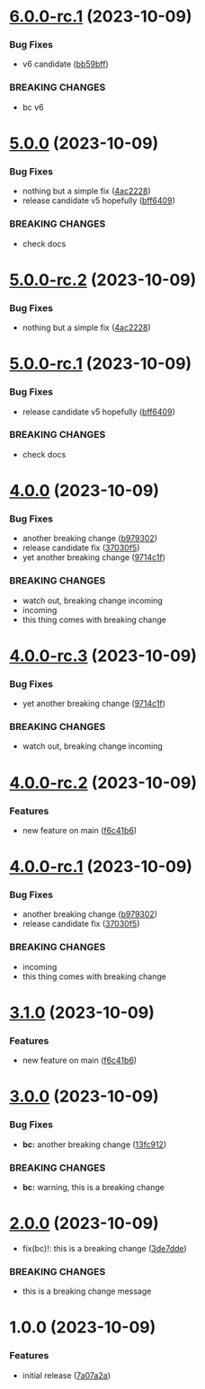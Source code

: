 # [6.0.0-rc.1](https://github.com/arnautov-anton/test-release-rc/compare/v5.0.0...v6.0.0-rc.1) (2023-10-09)


### Bug Fixes

* v6 candidate ([bb59bff](https://github.com/arnautov-anton/test-release-rc/commit/bb59bff892266b020c5508cc0523efe94a391e59))


### BREAKING CHANGES

* bc v6

# [5.0.0](https://github.com/arnautov-anton/test-release-rc/compare/v4.0.0...v5.0.0) (2023-10-09)


### Bug Fixes

* nothing but a simple fix ([4ac2228](https://github.com/arnautov-anton/test-release-rc/commit/4ac2228a366b968509300440a67cf1a684e2f3d9))
* release candidate v5 hopefully ([bff6409](https://github.com/arnautov-anton/test-release-rc/commit/bff64095c7d981f51d80a1a9f144dfd99c5943d4))


### BREAKING CHANGES

* check docs

# [5.0.0-rc.2](https://github.com/arnautov-anton/test-release-rc/compare/v5.0.0-rc.1...v5.0.0-rc.2) (2023-10-09)


### Bug Fixes

* nothing but a simple fix ([4ac2228](https://github.com/arnautov-anton/test-release-rc/commit/4ac2228a366b968509300440a67cf1a684e2f3d9))

# [5.0.0-rc.1](https://github.com/arnautov-anton/test-release-rc/compare/v4.0.0...v5.0.0-rc.1) (2023-10-09)


### Bug Fixes

* release candidate v5 hopefully ([bff6409](https://github.com/arnautov-anton/test-release-rc/commit/bff64095c7d981f51d80a1a9f144dfd99c5943d4))


### BREAKING CHANGES

* check docs

# [4.0.0](https://github.com/arnautov-anton/test-release-rc/compare/v3.1.0...v4.0.0) (2023-10-09)


### Bug Fixes

* another breaking change ([b979302](https://github.com/arnautov-anton/test-release-rc/commit/b979302db959db97db384ceeda49a57740d8e112))
* release candidate fix ([37030f5](https://github.com/arnautov-anton/test-release-rc/commit/37030f542877bed198a7f89991c790c31655a03b))
* yet another breaking change ([9714c1f](https://github.com/arnautov-anton/test-release-rc/commit/9714c1f5ff57c86161d8a27986a4832d0dc06dbd))


### BREAKING CHANGES

* watch out, breaking change incoming
* incoming
* this thing comes with breaking change

# [4.0.0-rc.3](https://github.com/arnautov-anton/test-release-rc/compare/v4.0.0-rc.2...v4.0.0-rc.3) (2023-10-09)


### Bug Fixes

* yet another breaking change ([9714c1f](https://github.com/arnautov-anton/test-release-rc/commit/9714c1f5ff57c86161d8a27986a4832d0dc06dbd))


### BREAKING CHANGES

* watch out, breaking change incoming

# [4.0.0-rc.2](https://github.com/arnautov-anton/test-release-rc/compare/v4.0.0-rc.1...v4.0.0-rc.2) (2023-10-09)


### Features

* new feature on main ([f6c41b6](https://github.com/arnautov-anton/test-release-rc/commit/f6c41b6773a6159515c0266eb7e1f626ca9cdda4))

# [4.0.0-rc.1](https://github.com/arnautov-anton/test-release-rc/compare/v3.0.0...v4.0.0-rc.1) (2023-10-09)


### Bug Fixes

* another breaking change ([b979302](https://github.com/arnautov-anton/test-release-rc/commit/b979302db959db97db384ceeda49a57740d8e112))
* release candidate fix ([37030f5](https://github.com/arnautov-anton/test-release-rc/commit/37030f542877bed198a7f89991c790c31655a03b))


### BREAKING CHANGES

* incoming
* this thing comes with breaking change
# [3.1.0](https://github.com/arnautov-anton/test-release-rc/compare/v3.0.0...v3.1.0) (2023-10-09)


### Features

* new feature on main ([f6c41b6](https://github.com/arnautov-anton/test-release-rc/commit/f6c41b6773a6159515c0266eb7e1f626ca9cdda4))

# [3.0.0](https://github.com/arnautov-anton/test-release-rc/compare/v2.0.0...v3.0.0) (2023-10-09)


### Bug Fixes

* **bc:** another breaking change ([13fc912](https://github.com/arnautov-anton/test-release-rc/commit/13fc9125334c47c50c6130e191f7bacebcd9103f))


### BREAKING CHANGES

* **bc:** warning, this is a breaking change

# [2.0.0](https://github.com/arnautov-anton/test-release-rc/compare/v1.0.0...v2.0.0) (2023-10-09)


* fix(bc)!: this is a breaking change ([3de7dde](https://github.com/arnautov-anton/test-release-rc/commit/3de7dde369eba2ae5f8e2750c42db17ee0666758))


### BREAKING CHANGES

* this is a breaking change message

# 1.0.0 (2023-10-09)


### Features

* initial release ([7a07a2a](https://github.com/arnautov-anton/test-release-rc/commit/7a07a2ac85bcbef36e671647cfc690e01cb58b2d))
